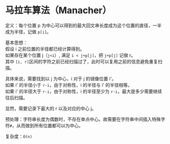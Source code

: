 # 马拉车算法（Manacher）  

定义：每个位置 p 为中心可以得到的最大回文串长度成为这个位置的直径，一半成为半径，记做 `p[i]`。  

基本思想：  
假设 i 之前位置的半径都已经计算得到。  
如果存在某个位置 j（`j<i`）, 满足 `i < j+p[j]`，把 `j+p[j]` 记做 r。  
其中 `[i, r]`区间的字符之前已经扫描过了，此时可以复用之前的信息避免重复扫描。  


具体来说，需要找到以 j 为中心，i 对于 j 的镜像位置 i'。  
如果 i' 的半径小于 `r-i`，由于对称性，i 的半径与 i' 的半径相等。  
如果 i' 的半径大于 `r-i`，由于对称性，i 的半径至少为 `r-i`，最大是多少需要继续往后扫描。  


显然，需要记录下最大的 r 以及对应的中心 j。  


预处理：字符串长度为偶数时，不存在单点中心。故需要在字符串中间插入特殊字符`#`，从而做到所有位置都可以为中心。  


复杂度：`O(n)`  

